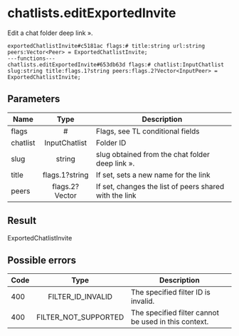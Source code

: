 # chatlists.editExportedInvite
Edit a chat folder deep link ».

```
exportedChatlistInvite#c5181ac flags:# title:string url:string peers:Vector<Peer> = ExportedChatlistInvite;
---functions---
chatlists.editExportedInvite#653db63d flags:# chatlist:InputChatlist slug:string title:flags.1?string peers:flags.2?Vector<InputPeer> = ExportedChatlistInvite;
```

## Parameters
| Name | Type | Description |
| ---- | :----: | ----------- |
| flags | # | Flags, see TL conditional fields |
| chatlist | InputChatlist | Folder ID |
| slug | string | slug obtained from the chat folder deep link ». |
| title | flags.1?string | If set, sets a new name for the link |
| peers | flags.2?Vector<InputPeer> | If set, changes the list of peers shared with the link |


## Result
ExportedChatlistInvite

## Possible errors
| Code | Type | Description |
| ---- | :----: | ----------- |
| 400 | FILTER_ID_INVALID | The specified filter ID is invalid. |
| 400 | FILTER_NOT_SUPPORTED | The specified filter cannot be used in this context. |

